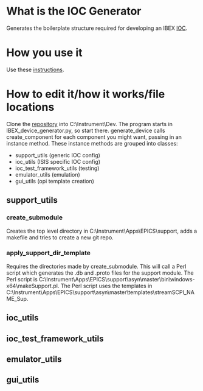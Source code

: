 # What is the IOC Generator

Generates the boilerplate structure required for developing an IBEX [IOC](https://github.com/ISISComputingGroup/ibex_developers_manual/wiki/IOCs).

# How you use it

Use these [instructions](https://github.com/ISISComputingGroup/IBEX_device_generator).

# How to edit it/how it works/file locations

Clone the [repository](https://github.com/ISISComputingGroup/IBEX_device_generator) into C:\Instrument\Dev.
The program starts in IBEX_device_generator.py, so start there.
generate_device calls create_component for each component you might want, passing in an instance method.
These instance methods are grouped into classes:
 - support_utils (generic IOC config)
 - ioc_utils (ISIS specific IOC config)
 - ioc_test_framework_utils (testing)
 - emulator_utils (emulation)
 - gui_utils (opi template creation)

## support_utils

### create_submodule

Creates the top level directory in C:\Instrument\Apps\EPICS\support\, adds a makefile and tries to create a new git repo.

### apply_support_dir_template

Requires the directories made by create_submodule.
This will call a Perl script which generates the .db and .proto files for the support module.
The Perl script is C:\Instrument\Apps\EPICS\support\asyn\master\bin\windows-x64\makeSupport.pl.
The Perl script uses the templates in C:\Instrument\Apps\EPICS\support\asyn\master\templates\streamSCPI\_NAME_Sup.


## ioc_utils


## ioc_test_framework_utils


## emulator_utils



## gui_utils